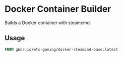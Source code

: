 # Docker Container Builder

Builds a Docker container with steamcmd.

## Usage

```Dockerfile
FROM ghcr.io/mts-gaming/docker-steamcmd-base:latest
```
